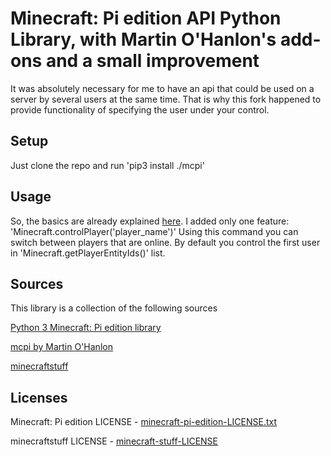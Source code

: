 # Minecraft: Pi edition API Python Library, with Martin O'Hanlon's add-ons and a small improvement

It was absolutely necessary for me to have an api that could be used on a server by several users at the same time.
That is why this fork happened to provide functionality of specifying the user under your control.

## Setup

Just clone the repo and run 'pip3 install ./mcpi'

## Usage

So, the basics are already explained [here](https://github.com/py3minepi/py3minepi). I added only one feature:
'Minecraft.controlPlayer('player_name')'
Using this command you can switch between players that are online. By default you control the first user in
'Minecraft.getPlayerEntityIds()' list.

## Sources

This library is a collection of the following sources

[Python 3 Minecraft: Pi edition library](https://github.com/py3minepi/py3minepi)

[mcpi by Martin O'Hanlon](https://github.com/martinohanlon/mcpi)

[minecraftstuff](https://github.com/martinohanlon/minecraft-stuff)

## Licenses

Minecraft: Pi edition LICENSE - [minecraft-pi-edition-LICENSE.txt](https://github.com/martinohanlon/mcpi/blob/master/mcpi/minecraft-pi-edition-LICENSE.txt)

minecraftstuff LICENSE - [minecraft-stuff-LICENSE](https://github.com/martinohanlon/mcpi/blob/master/mcpi/minecraft-stuff-LICENSE)

